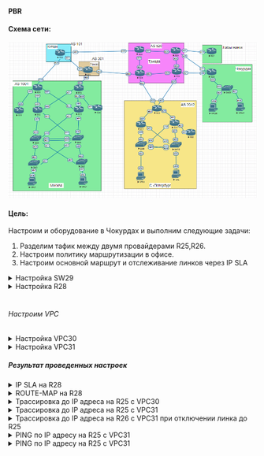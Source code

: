 #### PBR

#### Схема сети:

  ![alt-текст](/lab-4/img/main_map.png "Схема сети")
#### Цель:

Настроим и оборудование в Чокурдах и выполним следующие задачи:
1. Разделим тафик между двумя провайдерами R25,R26.
2. Настроим политику маршрутизации в офисе.
3. Настроим основной маршрут и отслеживание линков через IP SLA

<details>
  <summary>Настройка SW29</summary>

##### Настраиваем влан  и порты для VPC3,VPC31
```
interface Ethernet0/0
 description VPC30
 switchport access vlan 30
!
interface Ethernet0/1
 description VPC31
 switchport access vlan 31
 !
interface Vlan30
 ip address 10.4.255.1 255.255.255.0
 ipv6 address FE80::29 link-local
 ipv6 address 20FF:AAAA:BBBB:407::1/64
 ipv6 enable
!
interface Vlan31
 ip address 10.4.254.1 255.255.255.0
 ipv6 address FE80::29 link-local
 ipv6 address 20FF:AAAA:BBBB:408::1/64
 ipv6 enable
```
##### Настраиваем связь с R28

  ```
ipv6 unicast-routing
ip routing

interface Ethernet0/2
 description R28
 switchport trunk allowed vlan 29
 switchport trunk encapsulation dot1q
 switchport mode trunk
!
interface Vlan29
 ip address 10.4.0.30 255.255.255.252
 ipv6 address FE80::29 link-local
 ipv6 address 20FF:AAAA:BBBB:406::29/64
 ipv6 enable
!
 ip route 0.0.0.0 0.0.0.0 10.4.0.29
!
ipv6 route 20FF:AAAA:BBBB::/48 20FF:AAAA:BBBB:406::28
  ```
</details>

<details>
<summary>Настройка R28</summary>

##### Настройка интерфейсов
```
interface Ethernet0/0
 description R26
 ip address 10.4.0.26 255.255.255.252
 ipv6 address FE80::28 link-local
 ipv6 address 20FF:AAAA:BBBB:405::28/64
 ipv6 enable
!
interface Ethernet0/1
 description R25
 ip address 10.4.0.22 255.255.255.252
 ipv6 address FE80::28 link-local
 ipv6 address 20FF:AAAA:BBBB:510::28/64
 ipv6 enable
!
interface Ethernet0/2
 description SW29
 no ip address
!
interface Ethernet0/2.29
 encapsulation dot1Q 29
 ip address 10.4.0.29 255.255.255.252
 ip policy route-map VPC31
 ipv6 address FE80::28 link-local
 ipv6 address 20FF:AAAA:BBBB:406::28/64
 ipv6 enable
!
```
##### Маршруты

```
ip route 0.0.0.0 0.0.0.0 10.4.0.25 10 track 1
ip route 0.0.0.0 0.0.0.0 10.4.0.21 20 track 2
ip route 10.4.254.0 255.255.255.0 10.4.0.30
ip route 10.4.255.0 255.255.255.0 10.4.0.30
ipv6 route 20FF:AAAA:BBBB:407::/64 20FF:AAAA:BBBB:406::29
ipv6 route 20FF:AAAA:BBBB:408::/64 20FF:AAAA:BBBB:406::29
```

##### Route-map

```
ip access-list extended VPC31
 permit ip host 10.4.254.31 any
!
route-map VPC31 permit 10
 match ip address VPC31
 set ip next-hop verify-availability 10.4.0.25 1 track 1
 set ip next-hop verify-availability 10.4.0.21 2 track 2
!
route-map VPC31 deny 20
```

##### Мониторинг SLA

```
track 1 ip sla 1 reachability
!
track 2 ip sla 2 reachability
!
track 3 ip sla 3 reachability
!
track 4 ip sla 4 reachability
!
ip sla 1
 icmp-echo 10.4.0.25 source-ip 10.4.0.26
 threshold 2
 frequency 5
ip sla schedule 1 life forever start-time now
ip sla 2
 icmp-echo 10.4.0.21 source-ip 10.4.0.22
 threshold 2
 frequency 5
ip sla schedule 2 life forever start-time now
ip sla 3
 icmp-echo 20FF:AAAA:BBBB:405::26 source-ip 20FF:AAAA:BBBB:405::28
 threshold 2
 frequency 5
ip sla schedule 3 life forever start-time now
ip sla 4
 icmp-echo 20FF:AAAA:BBBB:510::25 source-ip 20FF:AAAA:BBBB:510::28
 threshold 2
 frequency 5
ip sla schedule 4 life forever start-time now

```
</details>

#  

###### Настроим VPC

<details>
<summary>Настройка VPC30</summary>

```
VPCS> show ip
NAME        : VPCS[1]
IP/MASK     : 10.4.255.30/24
GATEWAY     : 10.4.255.1

VPCS> show ipv6

NAME              : VPCS[1]
LINK-LOCAL SCOPE  : fe80::250:79ff:fe66:681e/64
GLOBAL SCOPE      : 20ff:aaaa:bbbb:407::30/64
DNS               :
```
</details>

<details>
<summary>Настройка VPC31</summary>

```

VPCS> show ip    

NAME        : VPCS[1]
IP/MASK     : 10.4.254.31/24
GATEWAY     : 10.4.254.1

VPCS> show ipv6

NAME              : VPCS[1]
LINK-LOCAL SCOPE  : fe80::250:79ff:fe66:681f/64
GLOBAL SCOPE      : 20ff:aaaa:bbbb:408::31/64
D
```
</details>

##### Результат проведенных настроек

<details>
<summary>IP SLA  на R28</summary>

```
R28#show ip sla stat
IPSLAs Latest Operation Statistics

IPSLA operation id: 1
Latest RTT: 1 milliseconds
Latest operation start time: 11:39:16 EET Fri Mar 25 2022
Latest operation return code: OK
Number of successes: 92
Number of failures: 0
Operation time to live: Forever



IPSLA operation id: 2
Latest RTT: 1 milliseconds
Latest operation start time: 11:39:13 EET Fri Mar 25 2022
Latest operation return code: OK
Number of successes: 73
Number of failures: 0
Operation time to live: Forever



IPSLA operation id: 3
        Latest RTT: 1 milliseconds
Latest operation start time: 11:39:17 EET Fri Mar 25 2022
Latest operation return code: OK
Number of successes: 25
Number of failures: 0
Operation time to live: Forever



IPSLA operation id: 4
Latest RTT: 1 milliseconds
Latest operation start time: 11:39:16 EET Fri Mar 25 2022
Latest operation return code: OK
Number of successes: 678
Number of failures: 0
Operation time to live: Forever
```

```
R28# show track
Track 1
  IP SLA 1 reachability
  Reachability is Up
    1 change, last change 01:07:14
  Latest operation return code: OK
  Latest RTT (millisecs) 1
  Tracked by:
    Static IP Routing 0
Track 2
  IP SLA 2 reachability
  Reachability is Up
    1 change, last change 01:05:58
  Latest operation return code: OK
  Latest RTT (millisecs) 1
  Tracked by:
    Static IP Routing 0
Track 3
  IP SLA 3 reachability
  Reachability is Up
    2 changes, last change 00:54:58
  Latest operation return code: OK
  Latest RTT (millisecs) 1
Track 4
  IP SLA 4 reachability
  Reachability is Up
    2 changes, last change 00:56:33
  Latest operation return code: OK
  Latest RTT (millisecs) 1
```
</details>


<details>
<summary>ROUTE-MAP на R28</summary>


```
R28#show route-map
route-map VPC31, permit, sequence 10
  Match clauses:
    ip address (access-lists): VPC31
  Set clauses:
    ip next-hop 10.4.0.21
  Policy routing matches: 13 packets, 1398 bytes
route-map VPC31, deny, sequence 20
  Match clauses:
  Set clauses:
  Policy routing matches: 0 packets, 0 bytes
  ```
</details>

  <details>  
  <summary>Трассировка до IP адреса на R25 с VPC30</summary>

  ```
  VPCS> trace 10.4.0.13
trace to 10.4.0.13, 8 hops max, press Ctrl+C to stop
 1   10.4.255.1   0.503 ms  0.303 ms  0.637 ms
 2   10.4.0.29   1.085 ms  0.906 ms  0.768 ms
 3   10.4.0.25   1.376 ms  1.044 ms  1.128 ms
 4   *10.4.0.13   1.225 ms (ICMP type:3, code:3, Destination port unreachable)  *

  ```

</details>
<details>
<summary>Трассировка до IP адреса на R25 с VPC31</summary>

  ```
  VPCS> trace 10.4.0.13
trace to 10.4.0.13, 8 hops max, press Ctrl+C to stop
 1   10.4.254.1   0.424 ms  0.296 ms  0.288 ms
 2   10.4.0.29   0.739 ms  0.593 ms  0.519 ms
 3   *10.4.0.21   1.710 ms (ICMP type:3, code:3, Destination port unreachable)  *
  ```
</details>

<details>
<summary>Трассировка до IP адреса на R26 с VPC31 при отключении линка до R25</summary>

  ```
  VPCS> trace 10.4.0.14
  trace to 10.4.0.14, 8 hops max, press Ctrl+C to stop
   1   10.4.254.1   0.602 ms  0.418 ms  0.420 ms
   2   10.4.0.29   1.060 ms  0.916 ms  0.956 ms
   3   *10.4.0.25   1.432 ms (ICMP type:3, code:3, Destination port unreachable)  *

  ```
</details>

<details>
<summary>PING по IP адресу на R25 с VPC31</summary>

```
VPCS> ping 10.4.0.13

84 bytes from 10.4.0.13 icmp_seq=1 ttl=253 time=1.958 ms
84 bytes from 10.4.0.13 icmp_seq=2 ttl=253 time=1.790 ms
84 bytes from 10.4.0.13 icmp_seq=3 ttl=253 time=1.886 ms
84 bytes from 10.4.0.13 icmp_seq=4 ttl=253 time=1.607 ms
^C
```
</details>

<details>
<summary>PING по IP адресу на R25 с VPC31</summary>

```
VPCS> ping 10.4.0.13

84 bytes from 10.4.0.13 icmp_seq=1 ttl=253 time=1.511 ms
84 bytes from 10.4.0.13 icmp_seq=2 ttl=253 time=1.191 ms
84 bytes from 10.4.0.13 icmp_seq=3 ttl=253 time=1.244 ms
84 bytes from 10.4.0.13 icmp_seq=4 ttl=253 time=1.598 ms
^C
```
</details>
